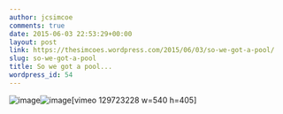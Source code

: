 ```yaml
---
author: jcsimcoe
comments: true
date: 2015-06-03 22:53:29+00:00
layout: post
link: https://thesimcoes.wordpress.com/2015/06/03/so-we-got-a-pool/
slug: so-we-got-a-pool
title: So we got a pool...
wordpress_id: 54
---
```


![image](/public/assets/177b7eeaa82c9662e0effa1fd65ae6b5/tumblr_inline_npe4lejz8s1qb8l8q_1280.jpg)![image](/public/assets/6faebb4a39045a30d79881667bb14e42/tumblr_inline_npe4lgOVRK1qb8l8q_1280.jpg)[vimeo 129723228 w=540 h=405]
